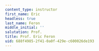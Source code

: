 ```yaml
---
content_type: instructor
first_name: Eric
headless: true
last_name: Feron
middle_initial: ''
salutation: Prof.
title: Prof. Eric Feron
uid: 688f4985-2f41-0a0f-429e-c600026de193
---
```

